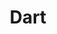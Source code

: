 ---
title: Dart
description: Dart is a client-optimized language for fast apps on any platform.
link: https://dart.dev/
---